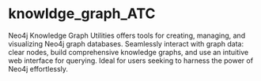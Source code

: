 # knowldge_graph_ATC
Neo4j Knowledge Graph Utilities offers tools for creating, managing, and visualizing Neo4j graph databases. Seamlessly interact with graph data: clear nodes, build comprehensive knowledge graphs, and use an intuitive web interface for querying. Ideal for users seeking to harness the power of Neo4j effortlessly.
